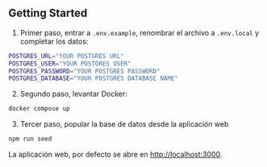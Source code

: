 ## Getting Started

1. Primer paso, entrar a `.env.example`, renombrar el archivo a `.env.local` y completar los datos:

```bash
POSTGRES_URL="YOUR POSTGRES URL"
POSTGRES_USER="YOUR POSTGRES USER"
POSTGRES_PASSWORD="YOUR POSTGRES PASSWORD"
POSTGRES_DATABASE="YOUR POSTGRES DATABASE NAME"
```

2. Segundo paso, levantar Docker:

```bash
docker compose up
```

3. Tercer paso, popular la base de datos desde la aplicación web
```bash
npm run seed
```

La aplicación web, por defecto se abre en [http://localhost:3000](http://localhost:3000).
